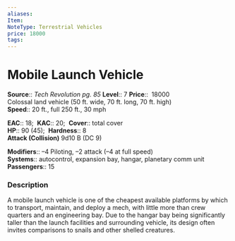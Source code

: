 ```yaml
---
aliases: 
Item:
NoteType: Terrestrial Vehicles
price: 18000
tags: 
---
```


# Mobile Launch Vehicle

**Source**:: _Tech Revolution pg. 85_
**Level**:: 7
**Price**::  18000  
Colossal land vehicle (50 ft. wide, 70 ft. long, 70 ft. high)  
**Speed**:: 20 ft., full 250 ft., 30 mph  

**EAC**:: 18; 
**KAC**:: 20; 
**Cover**:: total cover  
**HP**:: 90 (45); 
**Hardness**:: 8  
**Attack (Collision)** 9d10 B (DC 9)  

**Modifiers**:: –4 Piloting, –2 attack (–4 at full speed)  
**Systems**:: autocontrol, expansion bay, hangar, planetary comm unit
**Passengers**:: 15  

### Description

A mobile launch vehicle is one of the cheapest available platforms by which to transport, maintain, and deploy a mech, with little more than crew quarters and an engineering bay. Due to the hangar bay being significantly taller than the launch facilities and surrounding vehicle, its design often invites comparisons to snails and other shelled creatures.
